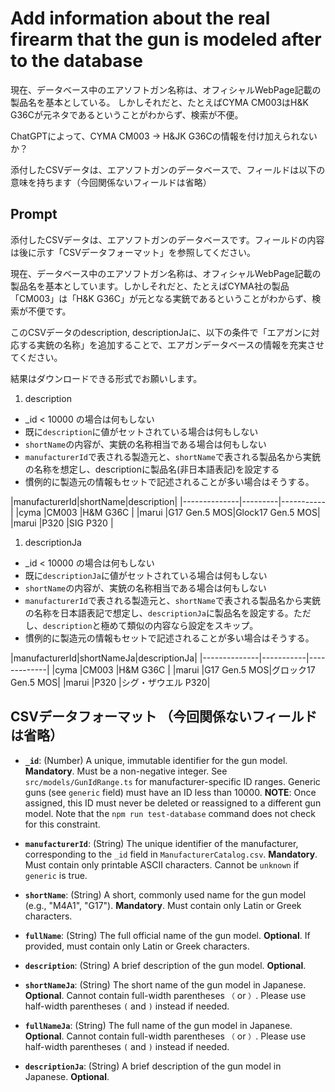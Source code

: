 # Add information about the real firearm that the gun is modeled after to the database

現在、データベース中のエアソフトガン名称は、オフィシャルWebPage記載の製品名を基本としている。
しかしそれだと、たとえばCYMA CM003はH&K G36Cが元ネタであるということがわからず、検索が不便。

ChatGPTによって、CYMA CM003 -> H&JK G36Cの情報を付け加えられないか？

添付したCSVデータは、エアソフトガンのデータベースで、フィールドは以下の意味を持ちます（今回関係ないフィールドは省略）

## Prompt

添付したCSVデータは、エアソフトガンのデータベースです。フィールドの内容は後に示す「CSVデータフォーマット」を参照してください。

現在、データベース中のエアソフトガン名称は、オフィシャルWebPage記載の製品名を基本としています。しかしそれだと、たとえばCYMA社の製品「CM003」は「H&K G36C」が元となる実銃であるということがわからず、検索が不便です。

このCSVデータのdescription, descriptionJaに、以下の条件で「エアガンに対応する実銃の名称」を追加することで、エアガンデータベースの情報を充実させてください。

結果はダウンロードできる形式でお願いします。

1. description

- _id < 10000 の場合は何もしない
- 既に`description`に値がセットされている場合は何もしない
- `shortName`の内容が、実銃の名称相当である場合は何もしない
- `manufacturerId`で表される製造元と、`shortName`で表される製品名から実銃の名称を想定し、descriptionに製品名(非日本語表記)を設定する
- 慣例的に製造元の情報もセットで記述されることが多い場合はそうする。

<example>
|manufacturerId|shortName|description|
|--------------|---------|-----------|
|cyma          |CM003    |H&M G36C   |
|marui         |G17 Gen.5 MOS|Glock17 Gen.5 MOS|
|marui         |P320     |SIG P320   |
</example>

1. descriptionJa

- _id < 10000 の場合は何もしない
- 既に`descriptionJa`に値がセットされている場合は何もしない
- `shortName`の内容が、実銃の名称相当である場合は何もしない
- `manufacturerId`で表される製造元と、`shortName`で表される製品名から実銃の名称を日本語表記で想定し、`descriptionJa`に製品名を設定する。ただし、`description`と極めて類似の内容なら設定をスキップ。
- 慣例的に製造元の情報もセットで記述されることが多い場合はそうする。

<example>
|manufacturerId|shortNameJa|descriptionJa|
|--------------|-----------|-------------|
|cyma          |CM003      |H&M G36C     |
|marui         |G17 Gen.5 MOS|グロック17 Gen.5 MOS|
|marui         |P320       |シグ・ザウエル P320|
</example>

## CSVデータフォーマット （今回関係ないフィールドは省略）

* **`_id`**: (Number) A unique, immutable identifier for the gun model. **Mandatory**. Must be a non-negative integer. See `src/models/GunIdRange.ts` for manufacturer-specific ID ranges. Generic guns (see `generic` field) must have an ID less than 10000. **NOTE**: Once assigned, this ID must never be deleted or reassigned to a different gun model. Note that the `npm run test-database` command does not check for this constraint.

* **`manufacturerId`**: (String) The unique identifier of the manufacturer, corresponding to the `_id` field in `ManufacturerCatalog.csv`. **Mandatory**. Must contain only printable ASCII characters. Cannot be `unknown` if `generic` is true.
* **`shortName`**: (String) A short, commonly used name for the gun model (e.g., "M4A1", "G17"). **Mandatory**. Must contain only Latin or Greek characters.
* **`fullName`**: (String) The full official name of the gun model. **Optional**. If provided, must contain only Latin or Greek characters.
* **`description`**: (String) A brief description of the gun model. **Optional**.
* **`shortNameJa`**: (String) The short name of the gun model in Japanese. **Optional**. Cannot contain full-width parentheses `（` or `）`. Please use half-width parentheses `(` and `)` instead if needed.
* **`fullNameJa`**: (String) The full name of the gun model in Japanese. **Optional**. Cannot contain full-width parentheses `（` or `）`. Please use half-width parentheses `(` and `)` instead if needed.
* **`descriptionJa`**: (String) A brief description of the gun model in Japanese. **Optional**.

